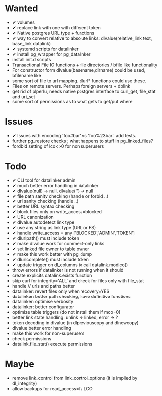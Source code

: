 Wanted
======
- ✔︎ volumes
- ✔︎ replace link with one with different token
- ✔︎ Native postgres URL type + functions
- ✔︎ way to convert relative to absolute links: dlvalue(relative_link text, base_link datalink)
- ✔︎ systemd scripts for datalinker
- ✔︎ install pg_wrapper for pg_datalinker
- install init.d scripts 
- Transactional File IO functions + file directories / bfile like functionality
- For constructor form dlvalue(basename,dirname) could be used, bfilename like
- some sort of file to url mapping. dlurl* functions could use these.
- Files on remote servers. Perhaps foreign servers + dblink
- get rid of plperlu, needs native postgres interface to curl_get, file_stat and uri_set
- some sort of permissions as to what gets to get/put where

Issues
======
- ✔︎ Issues with encoding 'foo#bar' vs 'foo%23bar'. add tests.
- further pg_restore checks ; what happens to stuff in pg_linked_files?
- fordbid setting of lco<>0 for non superusers 

Todo
====
- ✔︎ CLI tool for datalinker admin
- ✔︎ much better error handling in datalinker
- ✔︎ dlvalue(null) -> null, dlvalue('') -> null
- ✔︎ file path sanity checking (handle or forbid ..)
- ✔︎ url sanity checking (handle ..)
- ✔︎ better URL syntax checking
- ✔︎ block files only on write_access=blocked
- ✔︎ URL canonization
- ✔︎ dlvalue autodetect link type
- ✔︎ use any string as link type (URL or FS)
- ✔︎ handle write_access = any ['BLOCKED','ADMIN','TOKEN']
- ✔︎ dlurlpath() must include token
- ✔︎ make dlvalue work for comment-only links
- ✔︎ set linked file owner to table owner
- ✔︎ make this work better with pg_dump
- ✔︎ dlurlcomplete() must include token
- ✔︎ update trigger on dl_columns to call datalink.modlco()
- throw errors if datalinker is not running when it should
- create explicits datalink.exists function
- skip curl for integrity='ALL' and check for files only with file_stat
- handle // urls and paths better
- datalinker: revert files only when recovery=YES
- datalinker: better path checking, have definitive functions
- datalinker: optimise verbosity
- datalinker: better configurator
- optimize table triggers (do not install them if mco=0)
- better link state handling: unlink -> linked, error -> ?
- token decoding in dlvalue (in dlpreviouscopy and dlnewcopy)
- dlvalue better error handling
- make this work for non-superusers
- check permissions
- datalink.file_stat() execute permissions

Maybe
=====
- remove link_control from link_control_options (it is implied by dl_integrity)
- allow backups for read_access=fs LCO


